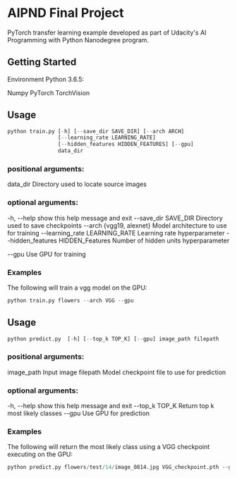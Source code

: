 # AIPND Final Project
PyTorch transfer learning example developed as part of Udacity's AI Programming with Python Nanodegree program.

## Getting Started
Environment
Python 3.6.5:

Numpy
PyTorch
TorchVision

## Usage 
```python
python train.py [-h] [--save_dir SAVE_DIR] [--arch ARCH]
                [--learning_rate LEARNING_RATE]
                [--hidden_features HIDDEN_FEATURES] [--gpu]
                data_dir
```

### positional arguments:
  data_dir              Directory used to locate source images

### optional arguments:
  -h, --help            show this help message and exit
  --save_dir SAVE_DIR   Directory used to save checkpoints
  --arch {vgg19, alexnet}
                        Model architecture to use for training
  --learning_rate LEARNING_RATE
                        Learning rate hyperparameter
  --hidden_features HIDDEN_Features
                        Number of hidden units hyperparameter

  --gpu                 Use GPU for training
 

### Examples
The following will train a vgg model on the GPU:
``` python
python train.py flowers --arch VGG --gpu 
```


## Usage
```python
python predict.py  [-h] [--top_k TOP_K] [--gpu] image_path filepath
 ```               

### positional arguments:
  image_path            Input image
  filepath              Model checkpoint file to use for prediction

### optional arguments:
  -h, --help            show this help message and exit
  --top_k TOP_K         Return top k most likely classes
  --gpu                 Use GPU for prediction

### Examples
The following will return the most likely class using a VGG checkpoint executing on the GPU:
```python
python predict.py flowers/test/14/image_0814.jpg VGG_checkpoint.pth --gpu
```

